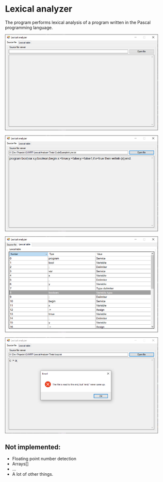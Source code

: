 # Lexical analyzer

The program performs lexical analysis of a program written in the Pascal programming language.

![OnStartupPic](/readme/LexicalAnalyzer_OnStartup.png?raw=true)

![ReadsFilePic](/readme/LexicalAnalyzer_ReadsFile.png?raw=true)

![LexicalTablePic](/readme/LexicalAnalyzer_LexicalTable.png?raw=true)

![ErrorExamplePic](/readme/LexicalAnalyzer_ErrorExample.png?raw=true)

## Not implemented:
- Floating point number detection
- Arrays[]
- ...
- A lot of other things.
